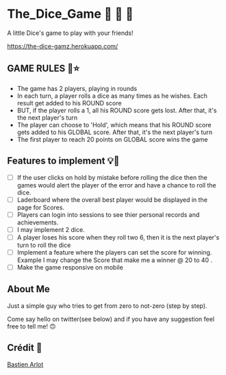 # The_Dice_Game 🎊 🎊 🎈
A little Dice's game to play with your friends!

https://the-dice-gamz.herokuapp.com/

## GAME RULES 🤩⭐

- The game has 2 players, playing in rounds
- In each turn, a player rolls a dice as many times as he wishes. Each result get added to his ROUND score
- BUT, if the player rolls a 1, all his ROUND score gets lost. After that, it's the next player's turn
- The player can choose to 'Hold', which means that his ROUND score gets added to his GLOBAL score. After that, it's the next player's turn
- The first player to reach 20 points on GLOBAL score wins the game



## Features to implement 💡🤔
- [ ] If the user clicks on hold by mistake before rolling the dice then the games would alert the player of the error and have a chance to roll the dice.
- [ ] Laderboard where the overall best player would be displayed in the page for Scores.
- [ ] Players can login into sessions to see thier personal records and achievements.
- [ ] I may implement 2 dice.
- [ ] A player loses his score when they roll two 6, then it is the next player's turn to roll the dice
- [ ] Implement a feature where the players can set the score for winning. Example I may change the Score that make me a winner @ 20 to 40 .
- [ ] Make the game responsive on mobile 

## About Me

Just a simple guy who tries to get from zero to not-zero (step by step).

Come say hello on twitter(see below) and if you have any suggestion feel free to tell me! 🙃



## Crédit 🔗
[Bastien Arlot](https://twitter.com/BastCoding)
